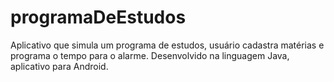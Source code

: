 # programaDeEstudos
Aplicativo que simula um programa de estudos, usuário cadastra matérias e programa o tempo para o alarme. Desenvolvido na linguagem Java, aplicativo para Android.
